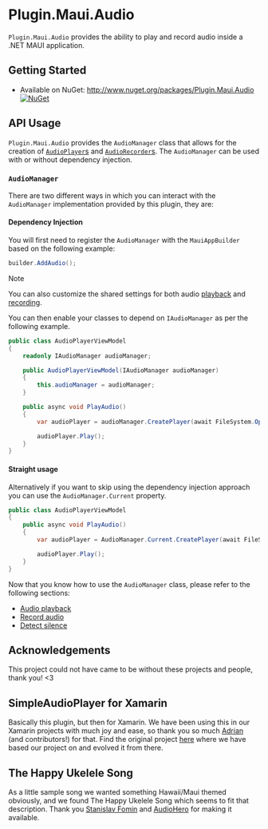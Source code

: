 # Plugin.Maui.Audio

`Plugin.Maui.Audio` provides the ability to play and record audio inside a .NET MAUI application.

## Getting Started

* Available on NuGet: <http://www.nuget.org/packages/Plugin.Maui.Audio> [![NuGet](https://img.shields.io/nuget/v/Plugin.Maui.Audio.svg?label=NuGet)](https://www.nuget.org/packages/Plugin.Maui.Audio/)

## API Usage

`Plugin.Maui.Audio` provides the `AudioManager` class that allows for the creation of [`AudioPlayer`s](docs/audio-player.md) and [`AudioRecorder`s](docs/audio-recording.md). The `AudioManager` can be used with or without dependency injection.

### `AudioManager`

There are two different ways in which you can interact with the `AudioManager` implementation provided by this plugin, they are:

#### Dependency Injection

You will first need to register the `AudioManager` with the `MauiAppBuilder` based on the following example:

```csharp
builder.AddAudio();
```

> [!NOTE]  
> You can also customize the shared settings for both audio [playback](./docs/audio-player.md#configure-the-playback-options) and [recording](./docs/audio-recorder.md#configure-the-recording-options).

You can then enable your classes to depend on `IAudioManager` as per the following example.

```csharp
public class AudioPlayerViewModel
{
    readonly IAudioManager audioManager;

    public AudioPlayerViewModel(IAudioManager audioManager)
    {
        this.audioManager = audioManager;
    }

    public async void PlayAudio()
    {
        var audioPlayer = audioManager.CreatePlayer(await FileSystem.OpenAppPackageFileAsync("ukelele.mp3"));

        audioPlayer.Play();
    }
}
```

#### Straight usage

Alternatively if you want to skip using the dependency injection approach you can use the `AudioManager.Current` property.

```csharp
public class AudioPlayerViewModel
{
    public async void PlayAudio()
    {
        var audioPlayer = AudioManager.Current.CreatePlayer(await FileSystem.OpenAppPackageFileAsync("ukelele.mp3"));

        audioPlayer.Play();
    }
}
```

Now that you know how to use the `AudioManager` class, please refer to the following sections:

* [Audio playback](docs/audio-player.md)
* [Record audio](docs/audio-recorder.md)
* [Detect silence](docs/detect-silence.md)

## Acknowledgements

This project could not have came to be without these projects and people, thank you! <3

## SimpleAudioPlayer for Xamarin

Basically this plugin, but then for Xamarin. We have been using this in our Xamarin projects with much joy and ease, so thank you so much [Adrian](https://github.com/adrianstevens) (and contributors!) for that. Find the original project [here](https://github.com/adrianstevens/Xamarin-Plugins/tree/main/SimpleAudioPlayer) where we have based our project on and evolved it from there.

## The Happy Ukelele Song

As a little sample song we wanted something Hawaii/Maui themed obviously, and we found The Happy Ukelele Song which seems to fit that description. Thank you [Stanislav Fomin](https://download1.audiohero.com/artist/597084) and [AudioHero](https://download1.audiohero.com/track/40778468) for making it available.
